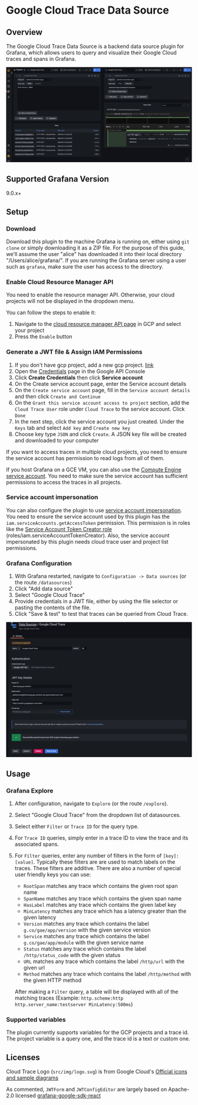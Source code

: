 # Google Cloud Trace Data Source

## Overview
The Google Cloud Trace Data Source is a backend data source plugin for Grafana,
which allows users to query and visualize their Google Cloud traces and spans in Grafana.

![image info](https://github.com/GoogleCloudPlatform/cloud-trace-data-source-plugin/blob/main/src/img/cloud_trace_explore_view.png?raw=true)

## Supported Grafana Version
9.0.x+

## Setup

### Download
Download this plugin to the machine Grafana is running on, either using `git clone` or simply downloading it as a ZIP file. For the purpose of this guide, we'll assume the user "alice" has downloaded it into their local directory "/Users/alice/grafana/". If you are running the Grafana server using a user such as `grafana`, make sure the user has access to the directory.

### Enable Cloud Resource Manager API

You need to enable the resource manager API. Otherwise, your cloud projects will not be displayed in the dropdown menu.

You can follow the steps to enable it:

1. Navigate to the [cloud resource manager API page](https://console.cloud.google.com/apis/library/cloudresourcemanager.googleapis.com) in GCP and select your project
2. Press the `Enable` button

### Generate a JWT file & Assign IAM Permissions

1. If you don't have gcp project, add a new gcp project. [link](https://cloud.google.com/resource-manager/docs/creating-managing-projects#console)
2. Open the [Credentials](https://console.developers.google.com/apis/credentials) page in the Google API Console
3. Click **Create Credentials** then click **Service account**
4. On the Create service account page, enter the Service account details
5. On the `Create service account` page, fill in the `Service account details` and then click `Create and Continue`
6. On the `Grant this service account access to project` section, add the `Cloud Trace User` role under `Cloud Trace` to the service account. Click `Done`
7. In the next step, click the service account you just created. Under the `Keys` tab and select `Add key` and `Create new key`
8. Choose key type `JSON` and click `Create`. A JSON key file will be created and downloaded to your computer

If you want to access traces in multiple cloud projects, you need to ensure the service account has permission to read logs from all of them.

If you host Grafana on a GCE VM, you can also use the [Compute Engine service account](https://cloud.google.com/compute/docs/access/service-accounts#serviceaccount). You need to make sure the service account has sufficient permissions to access the traces in all projects.

### Service account impersonation
You can also configure the plugin to use [service account impersonation](https://cloud.google.com/iam/docs/service-account-impersonation).
You need to ensure the service account used by this plugin has the `iam.serviceAccounts.getAccessToken` permission. This permission is in roles like the [Service Account Token Creator role](https://cloud.google.com/iam/docs/understanding-roles#iam.serviceAccountTokenCreator) (roles/iam.serviceAccountTokenCreator). Also, the service account impersonated
by this plugin needs cloud trace user and project list permissions.
### Grafana Configuration
1. With Grafana restarted, navigate to `Configuration -> Data sources` (or the route `/datasources`)
2. Click "Add data source"
3. Select "Google Cloud Trace"
4. Provide credentials in a JWT file, either by using the file selector or pasting the contents of the file.
5. Click "Save & test" to test that traces can be queried from Cloud Trace.

![image info](https://github.com/GoogleCloudPlatform/cloud-trace-data-source-plugin/blob/main/src/img/cloud_trace_config.png?raw=true)


## Usage

### Grafana Explore
1. After configuration, navigate to `Explore` (or the route `/explore`).
2. Select "Google Cloud Trace" from the dropdown list of datasources.
3. Select either `Filter` or `Trace ID` for the query type.
4. For `Trace ID` queries, simply enter in a trace ID to view the trace and its associated spans.
5. For `Filter` queries, enter any number of filters in the form of `[key]:[value]`. 
   Typically these filters are are used to match labels on the traces. These filters are additive.
   There are also a number of special user friendly keys you can use:
    - `RootSpan` matches any trace which contains the given root span name
    - `SpanName` matches any trace which contains the given span name
    - `HasLabel` matches any trace which contains the given label key
	- `MinLatency` matches any trace which has a latency greater than the given latency
	- `Version` matches any trace which contains the label `g.co/gae/app/version` with the given service version
	- `Service` matches any trace which contains the label `g.co/gae/app/module` with the given service name
	- `Status` matches any trace which contains the label `/http/status_code` with the given status
	- `URL` matches any trace which contains the label `/http/url` with the given url
	- `Method` matches any trace which contains the label `/http/method` with the given HTTP method

    After making a `Filter` query, a table will be displayed with all of the matching traces
    (Example: `http.scheme:http http.server_name:testserver MinLatency:500ms`)

### Supported variables
The plugin currently supports variables for the GCP projects and a trace id. The project variable is a query one, and the trace id is a text or custom one.

## Licenses
Cloud Trace Logo (`src/img/logo.svg`) is from Google Cloud's [Official icons and sample diagrams](https://cloud.google.com/icons)

As commented, `JWTForm` and `JWTConfigEditor` are largely based on Apache-2.0 licensed [grafana-google-sdk-react](https://github.com/grafana/grafana-google-sdk-react/)
